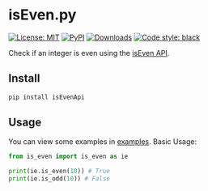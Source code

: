 # isEven.py

<p>
<a href="./LICENSE"><img alt="License: MIT" src="https://black.readthedocs.io/en/stable/_static/license.svg"></a>
<a href="https://pypi.org/project/isevenapi"><img alt="PyPI" src="https://img.shields.io/pypi/v/isevenapi"></a>
<a href="https://pepy.tech/project/isevenapi"><img alt="Downloads" src="https://pepy.tech/badge/isevenapi"></a>
<a href="https://github.com/UltiRequiem/isEven.py"><img alt="Code style: black" src="https://img.shields.io/badge/code%20style-black-000000.svg"></a>
</p>

Check if an integer is even using the [isEven API](https://isevenapi.xyz).

## Install

```bash
pip install isEvenApi
```

## Usage

You can view some examples in [examples](./examples).
Basic Usage:

```python
from is_even import is_even as ie

print(ie.is_even(10)) # True
print(ie.is_odd(10)) # False
```
